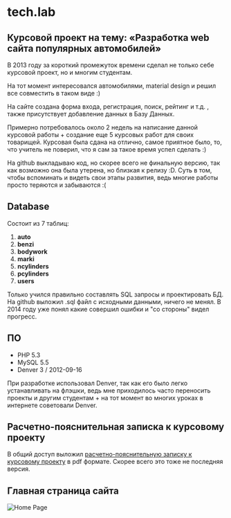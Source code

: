 # tech.lab

## Курсовой проект на тему: «Разработка web сайта популярных автомобилей»

В 2013 году за короткий промежуток времени сделал не только себе курсовой проект, но и многим студентам.

На тот момент интересовался автомобилями, material design и решил все совместить в таком виде :)

На сайте создана форма входа, регистрация, поиск, рейтинг и т.д. , также присутствует добавление данных в Базу Данных.

Примерно потребовалось около 2 недель на написание данной курсовой работы + создание еще 5 курсовых работ для своих товарищей. Курсовая была сдана на отлично, самое приятное было, то, что учитель не поверил, что я сам за такое время успел сделать :)

На github выкладываю код, но скорее всего не финальную версию, так как возможно она была утерена, но близкая к релизу :D. Суть в том, чтобы вспоминать и видеть свои этапы развития, ведь многие работы просто теряются и забываются :(
## Database

Состоит из 7 таблиц:

1. **auto**
2. **benzi**
3. **bodywork**
4. **marki**
5. **ncylinders** 
6. **pcylinders**
7. **users**

Только учился правильно составлять SQL запросы и проектировать БД. На github выложил .sql файл с исходными данными, ничего не менял. В 2014 году уже понял какие совершил ошибки и "со стороны" видел прогресс.

## ПО

* PHP 5.3
* MySQL 5.5
* Denver 3 / 2012-09-16

При разработке использовал Denver, так как его было легко устанавливать на флэшки, ведь мне приходилось часто переносить проекты и другим студентам + на тот момент во многих уроках в интернете советовали Denver.

## Расчетно-пояснительная записка к курсовому проекту

В общий доступ выложил [расчетно-пояснительную записку к курсовому проекту](http://projects.mypass.cloud/tech/lev13.pdf) в pdf формате. Скорее всего это тоже не последняя версия.

## Главная страница сайта

![Home Page](http://projects.mypass.cloud/tech/index.png)
